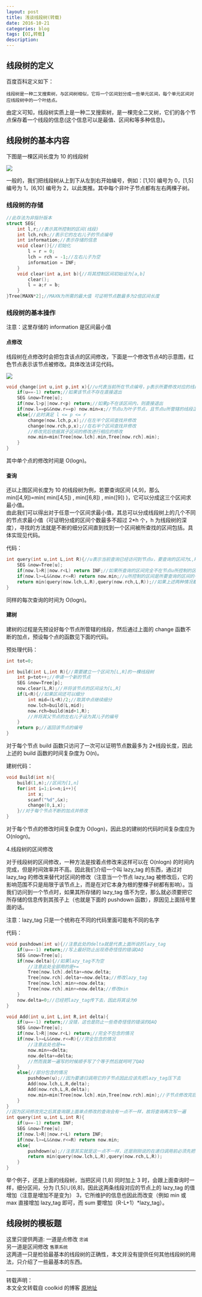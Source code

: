 ```yaml
---
layout: post
title: 浅谈线段树(转载)
date: 2016-10-21
categories: blog
tags: [OI,转载]
description:
---
```


## 线段树的定义

百度百科定义如下：  

	线段树是一种二叉搜索树，与区间树相似，它将一个区间划分成一些单元区间，每个单元区间对应线段树中的一个叶结点。

由定义可知，线段树实质上是一种二叉搜索树，是一棵完全二叉树，它们的各个节点保存着一个线段的信息(这个信息可以是最值、区间和等多种信息)。  

## 线段树的基本内容

下图是一棵区间长度为 10 的线段树  

![](http://img.blog.csdn.net/20160806175008686)  

一般的，我们把线段树从上到下从左到右开始编号，例如：[1,10] 编号为 0，[1,5] 编号为 1，[6,10] 编号为 2，以此类推。其中每个非叶子节点都有左右两棵子树。  

### 线段树的存储

```c++  
//此存法为非指针版本
struct SEG{
    int l,r;//表示其所控制的区间(线段)
    int lch,rch;//表示它的左右儿子的节点编号
    int information;//表示存储的信息
    void clear(){//初始化
        l = r = 0;
        lch = rch = -1;//左右儿子为空
        information = INF;
    }
    void clear(int a,int b){//将其控制区间初始设为[a,b]
        clear();
        l = a;r = b;
    }
}Tree[MAXN*2];//MAXN为所需的最大值 可证明节点数最多为2倍区间长度
```

### 线段树的基本操作

注意：这里存储的 information 是区间最小值  

#### 点修改  

线段树在点修改时会把包含该点的区间修改，下面是一个修改节点4的示意图，红色节点表示该节点被修改。具体改法详见代码。  

![](http://img.blog.csdn.net/20160806175312261)  

```c++  
void change(int u,int p,int x){//u代表当前所在节点编号，p表示所要修改对应的线段，x是表示线段p要修改为x
    if(u==-1) return;//如果该节点不存在直接退出
    SEG &now=Tree[u];
    if(now.l>p||now.r<p) return;//如果p不在该区间内，则直接退出
    if(now.l==p&&now.r==p) now.min=x;//节点u为叶子节点，且节点u所管辖的线段正好是p，直接修改
    else{//此时满足 l <= p <= r
        change(now.lch,p,x);//在左半个区间查找并修改
        change(now.rch,p,x);//在右半个区间查找并修改
        //修改完后依据其子区间的修改进行相应的修改
        now.min=min(Tree[now.lch].min,Tree[now.rch].min);
    }
}
```  

其中单个点的修改时间是 O(logn)。  

#### 查询  

还以上图区间长度为 10 的线段树为例，若要查询区间 [4,9]，那么 min([4,9])=min( min([4,5]) , min([6,8]) , min([9]) )，它可以分成这三个区间求最小值。  
由此我们可以得出对于任意一个区间求最小值，其总可以分成线段树上的几个不同的节点求最小值（可证明分成的区间个数最多不超过 2*h 个，h 为线段树的深度），寻找的方法就是不断的细分区间直到找到一个区间被所查找的区间包括。具体实现见代码。  

代码：  

```c++  
int query(int u,int L,int R){//u表示当前查询已经访问到节点u，要查询的区间为L,R
    SEG &now=Tree[u];
    if(now.l>R||now.r<L) return INF;//如果所查询的区间完全不在节点u所控制的区间范围内返回正无穷
    if(now.l>=L&&now.r<=R) return now.min;//u所控制的区间是所要查询的区间的子区间，则返回该区间的最小值
    return min(query(now.lch,L,R),query(now.rch,L,R));//如果上述两种情况都不满足则继续细分区间直到满足上述情况为止
}
```  

同样的每次查询的时间为 O(logn)。  

#### 建树  

建树的过程是先预设好每个节点所管辖的线段，然后通过上面的 change 函数不断的加点，预设每个点的函数见下面的代码。  

预处理代码：  

```c++  
int tot=0;

int build(int L,int R){//需要建立一个区间为[L,R]的一棵线段树
    int p=tot++;//申请一个新的节点
    SEG &now=Tree[p];
    now.clear(L,R);//并将该节点的区间设为[L,R]
    if(L<R){//如果区间还可以细分
        int mid=(L+R)/2;//取其中点继续细分
        now.lch=build(L,mid);
        now.rch=build(mid+1,R);
        //并将其父节点的左右儿子设为其儿子的编号
    }
    return p;//返回该节点的编号
}
```  

对于每个节点 build 函数只访问了一次可以证明节点数最多为 2*线段长度，因此上述的 build 函数的时间复杂度为 O(n)。  

建树代码：  

```c++  
void Build(int n){
    build(1,n);//区间为[1,n]
    for(int i=1;i<=n;i++){
        int x;
        scanf("%d",&x);
        change(0,i,x);
    }//对于每个节点不断的加点并修改
}
```  

对于每个节点的修改时间复杂度为 O(logn)，因此总的建树的代码时间复杂度应为 O(nlogn)。  

4.线段树的区间修改  

对于线段树的区间修改，一种方法是按着点修改来这样可以在 O(nlogn) 的时间内完成，但是时间效率并不高。因此我们介绍一个叫 lazy_tag 的东西，通过对 lazy_tag 的修改来替代对区间的修改（注意当一个节点 lazy_tag 被修改后，它的影响范围不只是局限于该节点上，而是在对它本身为根的整棵子树都有影响）。当我们访问到一个节点时，如果其所存储的 lazy_tag 值不为空，那么就必须要把它所存储的信息传到其孩子上（也就是下面的 pushdown 函数），原因见上面括号里面的话。  

注意：lazy_tag 只是一个统称在不同的代码里面可能有不同的名字  

代码：  

```c++  
void pushdown(int u){//注意此处的delta就是代表上面所说的lazy_tag
    if(u==-1) return;//写上最好防止出现奇奇怪怪的错误QAQ
    SEG &now=Tree[u];
    if(now.delta){//如果lazy_tag不为空
        //注意此处全部用的是+=
        Tree[now.lch].delta+=now.delta;
        Tree[now.rch].delta+=now.delta;//修改lazy_tag
        Tree[now.lch].min+=now.delta;
        Tree[now.rch].min+=now.delta;//修改min
    }
    now.delta=0;//已经把lazy_tag传下去，因此将其设为0
}

void Add(int u,int L,int R,int delta){
    if(u==-1) return;//没错，这也是防止一些奇奇怪怪的错误的QAQ
    SEG &now=Tree[u];
    if(now.l>R||now.r<L) return;//完全不包含的情况
    if(now.l>=L&&now.r<=R){//完全包含的情况
        //注意此处也是+= 
        now.min+=delta;
        now.delta+=delta;
        //然而我第一遍写的时候顺手写了个等于然后就呵呵了QAQ
    }
    else{//部分包含的情况
        pushdown(u);//因为要递归调用它的子节点因此应该先把lazy_tag压下去
        Add(now.lch,L,R,delta);
        Add(now.rch,L,R,delta);
        now.min=min(Tree[now.lch].min,Tree[now.rch].min);//子节点修改完后修改本身的值
    }
}
//因为区间修改完之后其查询跟上面单点修改的查询会有一点不一样，故将查询再次写一遍
int query(int u,int L,int R){
    if(u==-1) return INF;
    SEG &now=Tree[u];
    if(now.l>R||now.r<L) return INF;
    if(now.l>=L&&now.r<=R) return now.min;
    else{
        pushdown(u);//注意其实就是这一点不一样，还是刚刚说的在递归调用前必须先把lazy_tag压到下面去，否则会出事的QAQ
        return min(query(now.lch,L,R),query(now.rch,L,R));
    }
}
```  

举个例子，还是上面的线段树，当把区间 [1,8] 同时加上 3 时，会跟上面查询时一样，细分区间，分为 [1,5]∪[6,8]，因此这两条线段对应的节点上的 lazy_tag 的值增加（注意是增加不是变为） 3，它所维护的信息也因此而改变（例如 min 或 max 直接增加 lazy_tag 即可，而 sum 要增加（R-L+1）*lazy_tag）。  

## 线段树的模板题

这里只提供两道:
一道是点修改 `忠诚`  
另一道是区间修改 `售票系统`  
这两道一只是检验最基本的线段树的正确性，本文并没有提供任何其他线段树的用法，只介绍了一些最基本的东西。  

***

转载声明：  
本文全文转载自 coolkid 的博客 [原地址](http://blog.csdn.net/CoolKid_cwm/article/details/52137427)
